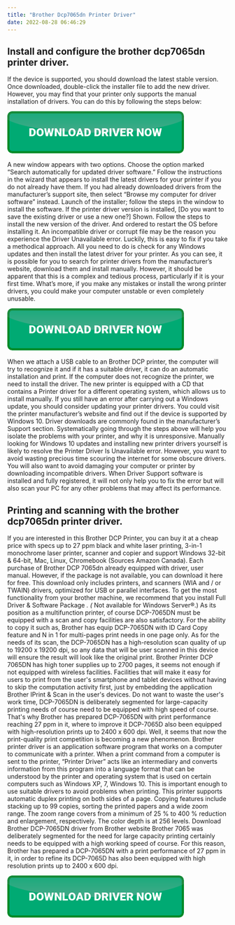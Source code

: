 ```yaml
---
title: "Brother Dcp7065dn Printer Driver"
date: 2022-08-28 06:46:29
---
```


## Install and configure the brother dcp7065dn printer driver.

If the device is supported, you should download the latest stable version. Once downloaded, double-click the installer file to add the new driver. However, you may find that your printer only supports the manual installation of drivers. You can do this by following the steps below:

[![button](https://github.com/driverbay/driverbay.github.io/blob/main/dlbutton.png?raw=true)](https://printerpatch.com/download-printer-driver)


A new window appears with two options. Choose the option marked “Search automatically for updated driver software.” Follow the instructions in the wizard that appears to install the latest drivers for your printer if you do not already have them. If you had already downloaded drivers from the manufacturer’s support site, then select “Browse my computer for driver software” instead.
Launch of the installer; follow the steps in the window to install the software.
If the printer driver version is installed, [Do you want to save the existing driver or use a new one?] Shown. Follow the steps to install the new version of the driver. And ordered to restart the OS before installing it.
An incompatible driver or corrupt file may be the reason you experience the Driver Unavailable error. Luckily, this is easy to fix if you take a methodical approach. All you need to do is check for any Windows updates and then install the latest driver for your printer.
As you can see, it is possible for you to search for printer drivers from the manufacturer’s website, download them and install manually. However, it should be apparent that this is a complex and tedious process, particularly if it is your first time. What’s more, if you make any mistakes or install the wrong printer drivers, you could make your computer unstable or even completely unusable.

[![button](https://github.com/driverbay/driverbay.github.io/blob/main/dlbutton.png?raw=true)](https://printerpatch.com/download-printer-driver)


When we attach a USB cable to an Brother DCP printer, the computer will try to recognize it and if it has a suitable driver, it can do an automatic installation and print. If the computer does not recognize the printer, we need to install the driver. The new printer is equipped with a CD that contains a Printer driver for a different operating system, which allows us to install manually.
If you still have an error after carrying out a Windows update, you should consider updating your printer drivers. You could visit the printer manufacturer’s website and find out if the device is supported by Windows 10. Driver downloads are commonly found in the manufacturer’s Support section.
Systematically going through the steps above will help you isolate the problems with your printer, and why it is unresponsive. Manually looking for Windows 10 updates and installing new printer drivers yourself is likely to resolve the Printer Driver Is Unavailable error.
However, you want to avoid wasting precious time scouring the internet for some obscure drivers. You will also want to avoid damaging your computer or printer by downloading incompatible drivers. When Driver Support software is installed and fully registered, it will not only help you to fix the error but will also scan your PC for any other problems that may affect its performance.

## Printing and scanning with the brother dcp7065dn printer driver.

If you are interested in this Brother DCP Printer, you can buy it at a cheap price with specs up to 27 ppm black and white laser printing, 3-in-1 monochrome laser printer, scanner and copier and support Windows 32-bit & 64-bit, Mac, Linux, Chromebook (Sources Amazon Canada). Each purchase of Brother DCP 7065dn already equipped with driver, user manual. However, if the package is not available, you can download it here for free.
This download only includes printers, and scanners (WIA and / or TWAIN) drivers, optimized for USB or parallel interfaces. To get the most functionality from your brother machine, we recommend that you install Full Driver & Software Package *. (* Not available for Windows Server®.)
As its position as a multifunction printer, of
course DCP-7065DN must be equipped with a scan and copy facilities are also
satisfactory. For the ability to copy it such as, Brother has equip DCP-7065DN
with ID Card Copy feature and N in 1 for multi-pages print needs in one page
only. As for the needs of its scan, the DCP-7065DN has a high-resolution scan
quality of up to 19200 x 19200 dpi, so any data that will be user scanned in
this device will ensure the result will look like the original print.
Brother Printer DCP 7065DN has high toner supplies up to 2700 pages, it seems not enough if not equipped with wireless facilities. Facilities that will make it easy for users to print from the user's smartphone and tablet devices without having to skip the computation activity first, just by embedding the application Brother IPrint & Scan in the user's devices.
Do not want to waste the user's work time,
DCP-7065DN is deliberately segmented for large-capacity printing needs of
course need to be equipped with high speed of course. That's why Brother has
prepared DCP-7065DN with print performance reaching 27 ppm in it, where to
improve it DCP-7065D also been equipped with high-resolution prints up to 2400
x 600 dpi. Well, it seems that now the print-quality print competition is
becoming a new phenomenon.
Brother printer driver is an application software program that works on a computer to communicate with a printer. When a print command from a computer is sent to the printer, “Printer Driver” acts like an intermediary and converts information from this program into a language format that can be understood by the printer and operating system that is used on certain computers such as Windows XP, 7, Windows 10. This is important enough to use suitable drivers to avoid problems when printing.
This printer supports automatic duplex printing on both sides of a page. Copying features include stacking up to 99 copies, sorting the printed papers and a wide zoom range. The zoom range covers from a minimum of 25 % to 400 % reduction and enlargement, respectively. The color depth is at 256 levels. Download Brother DCP-7065DN driver from Brother website
Brother 7065 was deliberately segmented for the need for large capacity printing certainly needs to be equipped with a high working speed of course. For this reason, Brother has prepared a DCP-7065DN with a print performance of 27 ppm in it, in order to refine its DCP-7065D has also been equipped with high resolution prints up to 2400 x 600 dpi.


[![button](https://github.com/driverbay/driverbay.github.io/blob/main/dlbutton.png?raw=true)](https://printerpatch.com/download-printer-driver)